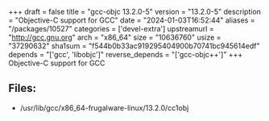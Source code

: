 +++
draft = false
title = "gcc-objc 13.2.0-5"
version = "13.2.0-5"
description = "Objective-C support for GCC"
date = "2024-01-03T16:52:44"
aliases = "/packages/10527"
categories = ['devel-extra']
upstreamurl = "http://gcc.gnu.org"
arch = "x86_64"
size = "10636760"
usize = "37290632"
sha1sum = "f544b0b33ac919295404900b70741bc945614edf"
depends = "['gcc', 'libobjc']"
reverse_depends = "['gcc-objc++']"
+++
Objective-C support for GCC

## Files: 
* /usr/lib/gcc/x86_64-frugalware-linux/13.2.0/cc1obj
